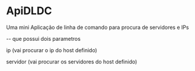 # ApiDLDC

Uma mini Aplicação de linha de comando para procura de servidores e IPs

-- que possui dois parametros

ip (vai procurar o ip do host definido)

servidor (vai procurar os servidores do host definido)
